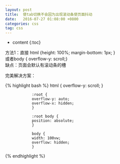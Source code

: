 ```yaml
---
layout: post
title:  使tab切换不会因为出现滚动条使页面抖动
date:   2016-07-27 01:08:00 +0800
categories: css
tag: css
---
```


* content
{:toc}

方法1：直接 html {height: 100%; margin-bottom: 1px; }<br>
                或者body { overflow-y: scroll;}<br>
                缺点：页面会默认有滚动条的槽<br>

 完美解决方案：


{% highlight bash %}
html {
                overflow-y: scroll;
                }

                :root {
                overflow-y: auto;
                overflow-x: hidden;
                }

                :root body {
                position: absolute;
                }

                body {
                width: 100vw;
                overflow: hidden;
                }
{% endhighlight %}

